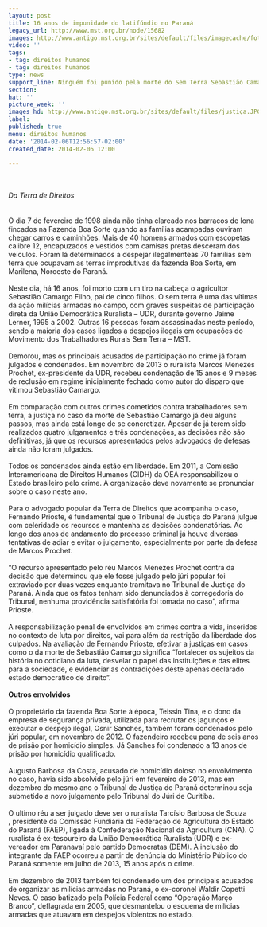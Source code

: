 ```yaml
---
layout: post
title: 16 anos de impunidade do latifúndio no Paraná
legacy_url: http://www.mst.org.br/node/15682
images: http://www.antigo.mst.org.br/sites/default/files/imagecache/foto_destaque/justiça.JPG
video: ''
tags:
- tag: direitos humanos
- tag: direitos humanos
type: news
support_line: Ninguém foi punido pela morte do Sem Terra Sebastião Camargo Filho.
section: 
hat: ''
picture_week: ''
images_hd: http://www.antigo.mst.org.br/sites/default/files/justiça.JPG
label: 
published: true
menu: direitos humanos
date: '2014-02-06T12:56:57-02:00'
created_date: 2014-02-06 12:00

---
```

<p><br><br><em>Da Terra de Direitos</em><br><br><br>O dia 7 de fevereiro de 1998 ainda não tinha clareado nos barracos de lona fincados na Fazenda Boa Sorte quando as famílias acampadas ouviram chegar carros e caminhões. Mais de 40 homens armados com escopetas calibre 12, encapuzados e vestidos com camisas pretas desceram dos veículos. Foram lá determinados a despejar ilegalmenteas 70 famílias sem terra que ocupavam as terras improdutivas da fazenda Boa Sorte, em Marilena, Noroeste do Paraná.<br><br>Neste dia, há 16 anos, foi morto com um tiro na cabeça o agricultor Sebastião Camargo Filho, pai de cinco filhos. O sem terra é uma das vítimas da ação milícias armadas no campo, com graves suspeitas de participação direta da União Democrática Ruralista – UDR, durante governo Jaime Lerner, 1995 a 2002. Outras 16 pessoas foram assassinadas neste período, sendo a maioria dos casos ligados a despejos ilegais em ocupações do Movimento dos Trabalhadores Rurais Sem Terra – MST.<br><br>Demorou, mas os principais acusados de participação no crime já foram julgados e condenados. Em novembro de 2013 o ruralista Marcos Menezes Prochet, ex-presidente da UDR, recebeu condenação de 15 anos e 9 meses de reclusão em regime inicialmente fechado como autor do disparo que vitimou Sebastião Camargo.<br><br>Em comparação com outros crimes cometidos contra trabalhadores sem terra, a justiça no caso da morte de Sebastião Camargo já deu alguns passos, mas ainda está longe de se concretizar. Apesar de já terem sido realizados quatro julgamentos e três condenações, as decisões não são definitivas, já que os recursos apresentados pelos advogados de defesas ainda não foram julgados.<br><br>Todos os condenados ainda estão em liberdade. Em 2011, a Comissão Interamericana de Direitos Humanos (CIDH) da OEA responsabilizou o Estado brasileiro pelo crime. A organização deve novamente se pronunciar sobre o caso neste ano.<br><br>Para o advogado popular da Terra de Direitos que acompanha o caso, Fernando Prioste, é fundamental que o Tribunal de Justiça do Paraná julgue com celeridade os recursos e mantenha as decisões condenatórias. Ao longo dos anos de andamento do processo criminal já houve diversas tentativas de adiar e evitar o julgamento, especialmente por parte da defesa de Marcos Prochet.<br><br>“O recurso apresentado pelo réu Marcos Menezes Prochet contra da decisão que determinou que ele fosse julgado pelo júri popular foi extraviado por duas vezes enquanto tramitava no Tribunal de Justiça do Paraná. Ainda que os fatos tenham sido denunciados à corregedoria do Tribunal, nenhuma providência satisfatória foi tomada no caso”, afirma Prioste.<br><br>A responsabilização penal de envolvidos em crimes contra a vida, inseridos no contexto de luta por direitos, vai para além da restrição da liberdade dos culpados. Na avaliação de Fernando Prioste, efetivar a justiças em casos como o da morte de Sebastião Camargo significa “fortalecer os sujeitos da história no cotidiano da luta, desvelar o papel das instituições e das elites para a sociedade, e evidenciar as contradições deste apenas declarado estado democrático de direito”.<br><br><strong>Outros envolvidos</strong><br><br>O proprietário da fazenda Boa Sorte à época, Teissin Tina, e o dono da empresa de segurança privada, utilizada para recrutar os jagunços e executar o despejo ilegal, Osnir Sanches, também foram condenados pelo júri popular, em novembro de 2012. O fazendeiro recebeu pena de seis anos de prisão por homicídio simples. Já Sanches foi condenado a 13 anos de prisão por homicídio qualificado.<br><br>Augusto Barbosa da Costa, acusado de homicídio doloso no envolvimento no caso, havia sido absolvido pelo júri em fevereiro de 2013, mas em dezembro do mesmo ano o Tribunal de Justiça do Paraná determinou seja submetido a novo julgamento pelo Tribunal do Júri de Curitiba.<br><br>O ultimo réu a ser julgado deve ser o ruralista Tarcísio Barbosa de Souza<br>, presidente da Comissão Fundiária da Federação de Agricultura do Estado do Paraná (FAEP), ligada à Confederação Nacional da Agricultura (CNA). O ruralista é ex-tesoureiro da União Democrática Ruralista (UDR) e ex-vereador em Paranavaí pelo partido Democratas (DEM). A inclusão do integrante da FAEP ocorreu a partir de denúncia do Ministério Público do Paraná somente em julho de 2013, 15 anos após o crime.<br><br>Em dezembro de 2013 também foi condenado um dos principais acusados de organizar as milícias armadas no Paraná, o ex-coronel Waldir Copetti Neves. O caso batizado pela Polícia Federal como “Operação Março Branco”, deflagrada em 2005, que desmantelou o esquema de milícias armadas que atuavam em despejos violentos no estado.</p><p>&nbsp;</p><p>&nbsp;</p>
